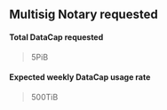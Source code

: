 ## Multisig Notary requested
#### Total DataCap requested
> 5PiB
#### Expected weekly DataCap usage rate
> 500TiB
